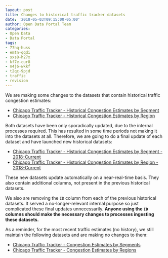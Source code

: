 ```yaml
---
layout: post
title: Changes to historical traffic tracker datasets
date: '2018-05-03T09:15:00-05:00'
author: Open Data Portal Team
categories:
- Open Data
- Data Portal
tags:
- 77hq-huss
- emtn-qqdi
- sxs8-h27x
- kf7e-cur8
- n4j6-wkkf
- t2qc-9pjd
- traffic
- revision
---
```

We are making some changes to the datasets that contain historical traffic congestion estimates:

* [Chicago Traffic Tracker - Historical Congestion Estimates by Segment](https://data.cityofchicago.org/d/77hq-huss)
* [Chicago Traffic Tracker - Historical Congestion Estimates by Region](https://data.cityofchicago.org/d/emtn-qqdi)

Both datasets have been only sporadically updated, due to the internal processes required. This has resulted in some time periods not making it into the datasets at all.  Therefore, we are going to do a final update of each dataset and have launched new historical datasets:

* [Chicago Traffic Tracker - Historical Congestion Estimates by Segment - 2018-Current](https://data.cityofchicago.org/d/sxs8-h27x)
* [Chicago Traffic Tracker - Historical Congestion Estimates by Region - 2018-Current](https://data.cityofchicago.org/d/kf7e-cur8)

These new datasets update automatically on a near-real-time basis. They also contain additional columns, not present in the previous historical datasets.

We also are removing the `ID` column from each of the previous historical datasets. It served a no-longer-relevant internal purpose so just complicated these final updates unnecessarily. **Anyone using the `ID` columns should make the necessary changes to processes ingesting these datasets.**

As a reminder, for the most recent traffic estimates (no history), we still maintain the following datasets and are making no changes to them:

* [Chicago Traffic Tracker - Congestion Estimates by Segments](https://data.cityofchicago.org/d/n4j6-wkkf)
* [Chicago Traffic Tracker - Congestion Estimates by Regions](https://data.cityofchicago.org/d/t2qc-9pjd)
